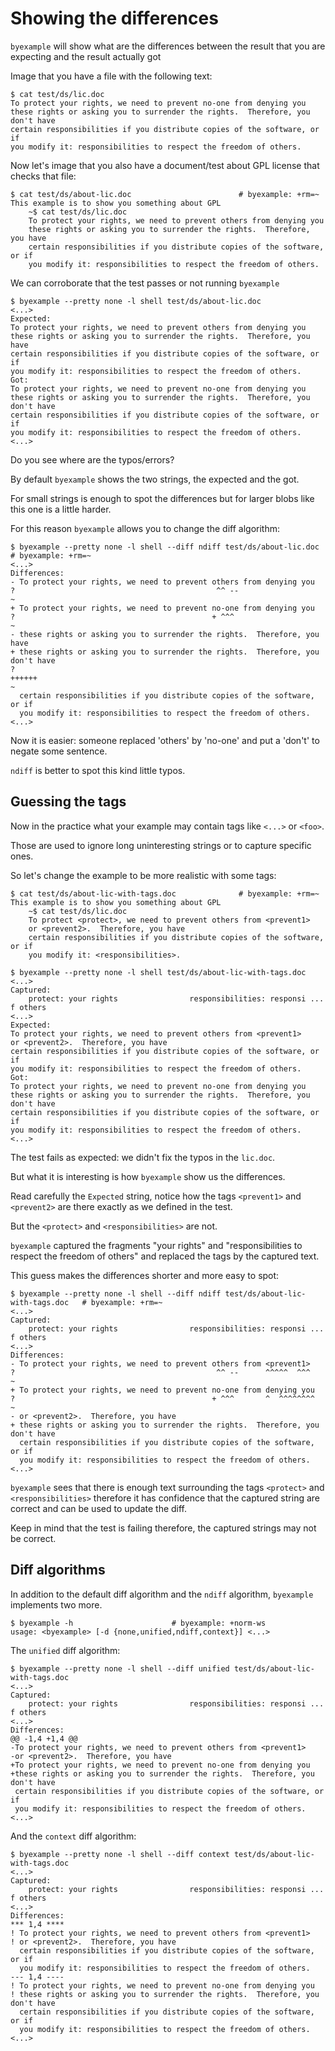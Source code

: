 # Showing the differences

``byexample`` will show what are the differences between the result that
you are expecting and the result actually got

Image that you have a file with the following text:

```
$ cat test/ds/lic.doc
To protect your rights, we need to prevent no-one from denying you
these rights or asking you to surrender the rights.  Therefore, you don't have
certain responsibilities if you distribute copies of the software, or if
you modify it: responsibilities to respect the freedom of others.

```

Now let's image that you also have a document/test about GPL license
that checks that file:

```
$ cat test/ds/about-lic.doc                        # byexample: +rm=~
This example is to show you something about GPL
    ~$ cat test/ds/lic.doc
    To protect your rights, we need to prevent others from denying you
    these rights or asking you to surrender the rights.  Therefore, you have
    certain responsibilities if you distribute copies of the software, or if
    you modify it: responsibilities to respect the freedom of others.

```

We can corroborate that the test passes or not running ``byexample``

```
$ byexample --pretty none -l shell test/ds/about-lic.doc
<...>
Expected:
To protect your rights, we need to prevent others from denying you
these rights or asking you to surrender the rights.  Therefore, you have
certain responsibilities if you distribute copies of the software, or if
you modify it: responsibilities to respect the freedom of others.
Got:
To protect your rights, we need to prevent no-one from denying you
these rights or asking you to surrender the rights.  Therefore, you don't have
certain responsibilities if you distribute copies of the software, or if
you modify it: responsibilities to respect the freedom of others.
<...>

```

Do you see where are the typos/errors?

By default ``byexample`` shows the two strings, the expected and the got.

For small strings is enough to spot the differences but for larger blobs
like this one is a little harder.

For this reason ``byexample`` allows you to change the diff algorithm:

```
$ byexample --pretty none -l shell --diff ndiff test/ds/about-lic.doc   # byexample: +rm=~
<...>
Differences:
- To protect your rights, we need to prevent others from denying you
?                                             ^^ --
~
+ To protect your rights, we need to prevent no-one from denying you
?                                            + ^^^
~
- these rights or asking you to surrender the rights.  Therefore, you have
+ these rights or asking you to surrender the rights.  Therefore, you don't have
?                                                                    ++++++
~
  certain responsibilities if you distribute copies of the software, or if
  you modify it: responsibilities to respect the freedom of others.
<...>

```

Now it is easier: someone replaced 'others' by 'no-one' and put a 'don't' to
negate some sentence.

``ndiff`` is better to spot this kind little typos.

## Guessing the tags

Now in the practice what your example may contain tags
like ``<...>`` or ``<foo>``.

Those are used to ignore long uninteresting strings or to capture specific
ones.

So let's change the example to be more realistic with some tags:

```
$ cat test/ds/about-lic-with-tags.doc              # byexample: +rm=~
This example is to show you something about GPL
    ~$ cat test/ds/lic.doc
    To protect <protect>, we need to prevent others from <prevent1>
    or <prevent2>.  Therefore, you have
    certain responsibilities if you distribute copies of the software, or if
    you modify it: <responsibilities>.

```

```
$ byexample --pretty none -l shell test/ds/about-lic-with-tags.doc
<...>
Captured:
    protect: your rights                responsibilities: responsi ... f others
<...>
Expected:
To protect your rights, we need to prevent others from <prevent1>
or <prevent2>.  Therefore, you have
certain responsibilities if you distribute copies of the software, or if
you modify it: responsibilities to respect the freedom of others.
Got:
To protect your rights, we need to prevent no-one from denying you
these rights or asking you to surrender the rights.  Therefore, you don't have
certain responsibilities if you distribute copies of the software, or if
you modify it: responsibilities to respect the freedom of others.
<...>

```

The test fails as expected: we didn't fix the typos in the ``lic.doc``.

But what it is interesting is how ``byexample`` show us the differences.

Read carefully the ``Expected`` string, notice how the tags ``<prevent1>``
and ``<prevent2>`` are there exactly as we defined in the test.

But the ``<protect>`` and ``<responsibilities>`` are not.

``byexample`` captured the fragments "your rights" and "responsibilities to
respect the freedom of others" and replaced the tags by the captured text.

This guess makes the differences shorter and more easy to spot:

```
$ byexample --pretty none -l shell --diff ndiff test/ds/about-lic-with-tags.doc   # byexample: +rm=~
<...>
Captured:
    protect: your rights                responsibilities: responsi ... f others
<...>
Differences:
- To protect your rights, we need to prevent others from <prevent1>
?                                             ^^ --      ^^^^^  ^^^
~
+ To protect your rights, we need to prevent no-one from denying you
?                                            + ^^^       ^  ^^^^^^^^
~
- or <prevent2>.  Therefore, you have
+ these rights or asking you to surrender the rights.  Therefore, you don't have
  certain responsibilities if you distribute copies of the software, or if
  you modify it: responsibilities to respect the freedom of others.
<...>

```

``byexample`` sees that there is enough text surrounding the tags ``<protect>``
and ``<responsibilities>`` therefore it has confidence that the captured string
are correct and can be used to update the diff.

Keep in mind that the test is failing therefore, the captured strings
may not be correct.

## Diff algorithms

In addition to the default diff algorithm and the ``ndiff`` algorithm,
``byexample`` implements two more.

```
$ byexample -h                      # byexample: +norm-ws
usage: <byexample> [-d {none,unified,ndiff,context}] <...>

```

The ``unified`` diff algorithm:

```
$ byexample --pretty none -l shell --diff unified test/ds/about-lic-with-tags.doc
<...>
Captured:
    protect: your rights                responsibilities: responsi ... f others
<...>
Differences:
@@ -1,4 +1,4 @@
-To protect your rights, we need to prevent others from <prevent1>
-or <prevent2>.  Therefore, you have
+To protect your rights, we need to prevent no-one from denying you
+these rights or asking you to surrender the rights.  Therefore, you don't have
 certain responsibilities if you distribute copies of the software, or if
 you modify it: responsibilities to respect the freedom of others.
<...>

```

And the ``context`` diff algorithm:

```
$ byexample --pretty none -l shell --diff context test/ds/about-lic-with-tags.doc
<...>
Captured:
    protect: your rights                responsibilities: responsi ... f others
<...>
Differences:
*** 1,4 ****
! To protect your rights, we need to prevent others from <prevent1>
! or <prevent2>.  Therefore, you have
  certain responsibilities if you distribute copies of the software, or if
  you modify it: responsibilities to respect the freedom of others.
--- 1,4 ----
! To protect your rights, we need to prevent no-one from denying you
! these rights or asking you to surrender the rights.  Therefore, you don't have
  certain responsibilities if you distribute copies of the software, or if
  you modify it: responsibilities to respect the freedom of others.
<...>

```
